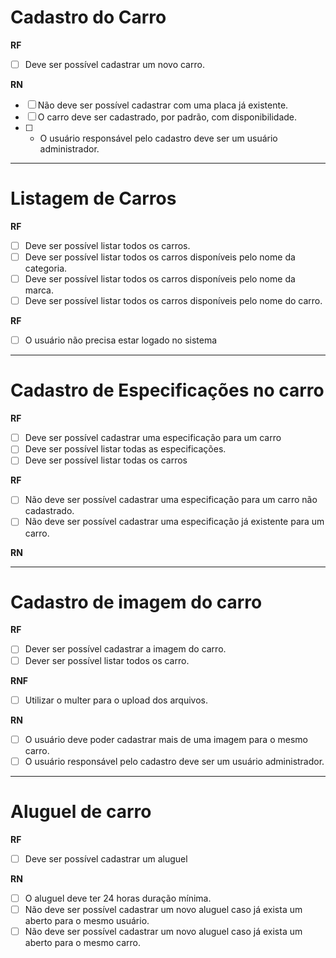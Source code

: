 <!-- 
? **RF** => Requisitos Funcionais
? **RNF** => Requisitos Não Funcionais
? **RN** => Regras de Negócio 
-->

# Cadastro do Carro

**RF**

- [ ] Deve ser possível cadastrar um novo carro.

<!-- **RNF** -->

**RN**
- [ ] Não deve ser possível cadastrar com uma placa já existente.
- [ ] O carro deve ser cadastrado, por padrão, com disponibilidade.
- [ ] * O usuário responsável pelo cadastro deve ser um usuário administrador.

---
# Listagem de Carros

**RF**
- [ ] Deve ser possível listar todos os carros.
- [ ] Deve ser possível listar todos os carros disponíveis pelo nome da categoria.
- [ ] Deve ser possível listar todos os carros disponíveis pelo nome da marca.
- [ ] Deve ser possível listar todos os carros disponíveis pelo nome do carro.

**RF**
- [ ] O usuário não precisa estar logado no sistema

---
# Cadastro de Especificações no carro

**RF**
- [ ] Deve ser possível cadastrar uma especificação para um carro
- [ ] Deve ser possível listar todas as especificações.
- [ ] Deve ser possível listar todas os carros

**RF**
- [ ] Não deve ser possível cadastrar uma especificação para um carro não cadastrado.
- [ ] Não deve ser possível cadastrar uma especificação já existente para um carro.

**RN**

---
# Cadastro de imagem do carro

**RF**
- [ ] Dever ser possível cadastrar a imagem do carro.
- [ ] Dever ser possível listar todos os carro.

**RNF**
- [ ] Utilizar o multer para o upload dos arquivos.

**RN**
- [ ] O usuário deve poder cadastrar mais de uma imagem para o mesmo carro.
- [ ] O usuário responsável pelo cadastro deve ser um usuário administrador.

---
# Aluguel de carro

**RF**
- [ ] Deve ser possível cadastrar um aluguel

**RN**

- [ ] O aluguel deve ter 24 horas duração mínima.
- [ ] Não deve ser possível cadastrar um novo aluguel caso já exista um aberto para o mesmo usuário.
- [ ] Não deve ser possível cadastrar um novo aluguel caso já exista um aberto para o mesmo carro.